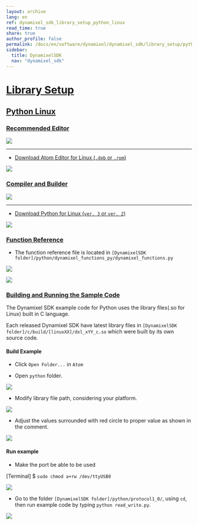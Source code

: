```yaml
---
layout: archive
lang: en
ref: dynamixel_sdk_library_setup_python_linux
read_time: true
share: true
author_profile: false
permalink: /docs/en/software/dynamixel/dynamixel_sdk/library_setup/python_linux/
sidebar:
  title: DynamixelSDK
  nav: "dynamixel_sdk"
---
```


<div style="counter-reset: h2 8"></div>
<div style="counter-reset: h1 2"></div>

# [Library Setup](#library-setup)

## [Python Linux](#python-linux)

### [Recommended Editor](#recommended-editor)

![](/assets/images/sw/sdk/dynamixel_sdk/library_setup/python/atom-logo.jpg)

------------------------------------------------------------------------------------

* [Download Atom Editor for Linux (`.deb` or `.rpm`)](https://atom.io/)

![](/assets/images/sw/sdk/dynamixel_sdk/library_setup/python/linux/library_file/a1.png)

### [Compiler and Builder](#compiler-and-builder)

![](/assets/images/sw/sdk/dynamixel_sdk/library_setup/python/python.png)

------------------------------------------------------------------------------------

* [Download Python for Linux (`ver. 3` or `ver. 2`)](https://www.python.org/downloads/)

![](/assets/images/sw/sdk/dynamixel_sdk/library_setup/python/linux/library_file/b1.png)

### [Function Reference](#function-reference)

* The function reference file is located in `[DynamixelSDK folder]/python/dynamixel_functions_py/dynamixel_functions.py`

![](/assets/images/sw/sdk/dynamixel_sdk/library_setup/python/linux/library_file/2.png)

![](/assets/images/sw/sdk/dynamixel_sdk/library_setup/python/linux/library_file/1.png)

### [Building and Running the Sample Code](#building-and-running-the-sample-code)

The Dynamixel SDK example code for Python uses the library files(.so for Linux) built in C language.

Each released Dynamixel SDK have latest library files in `[DynamixelSDK folder]/c/build/[linuxXX]/dxl_xYY_c.so` which were built by its own source code.

#### Build Example

* Click `Open Folder...` in `Atom` 

* Open `python` folder.

![](/assets/images/sw/sdk/dynamixel_sdk/library_setup/python/linux/sample_code/2.png)

* Modify library file path, considering your platform.

![](/assets/images/sw/sdk/dynamixel_sdk/library_setup/python/linux/sample_code/3.png)

* Adjust the values surrounded with red circle to proper value as shown in the comment.

![](/assets/images/sw/sdk/dynamixel_sdk/library_setup/python/linux/sample_code/4.png)


#### Run example

* Make the port be able to be used

[Terminal] $ `sudo chmod a+rw /dev/ttyUSB0`

![](/assets/images/sw/sdk/dynamixel_sdk/library_setup/python/linux/sample_code/6.png)

* Go to the folder `[DynamixelSDK folder]/python/protocol1_0/`, using `cd`, then run example code by typing `python read_write.py`. 

![](/assets/images/sw/sdk/dynamixel_sdk/library_setup/python/linux/sample_code/7.png)
